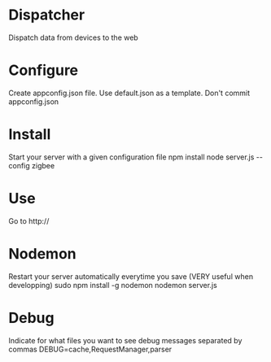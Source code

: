 Dispatcher
==========

Dispatch data from devices to the web

Configure
=========
Create appconfig.json file. Use default.json as a template. Don't commit appconfig.json

Install
=======
Start your server with a given configuration file
npm install
node server.js --config zigbee

Use
===
Go to http://

Nodemon
=======
Restart your server automatically everytime you save (VERY useful when developping)
sudo npm install -g nodemon
nodemon server.js

Debug
=====
Indicate for what files you want to see debug messages separated by commas
DEBUG=cache,RequestManager,parser 

